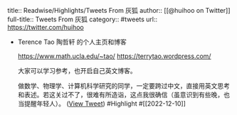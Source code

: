 title:: Readwise/Highlights/Tweets From 灰狐
author:: [[@huihoo on Twitter]]
full-title:: Tweets From 灰狐
category:: #tweets
url:: https://twitter.com/huihoo

- Terence Tao 陶哲轩 的个人主页和博客
  
  https://www.math.ucla.edu/~tao/
  https://terrytao.wordpress.com/
  
  大家可以学习参考，也开启自己英文博客。
  
  做数学、物理学、计算机科学研究的同学，一定要跨过中文，直接用英文思考和表述。若这关过不了，很难有所造诣，这点我很确信（虽意识到有些晚，也当提醒年轻人）。 ([View Tweet](https://twitter.com/huihoo/status/1601018518828625920)) #Highlight #[[2022-12-10]]